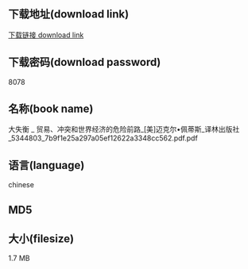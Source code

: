 ## 下载地址(download link)
[下载链接 download link](https://tutu365.netlify.app/?s=%E5%A4%A7%E5%A4%B1%E8%A1%A1+_+%E8%B4%B8%E6%98%93%E3%80%81%E5%86%B2%E7%AA%81%E5%92%8C%E4%B8%96%E7%95%8C%E7%BB%8F%E6%B5%8E%E7%9A%84%E5%8D%B1%E9%99%A9%E5%89%8D%E8%B7%AF_%5B%E7%BE%8E%5D%E8%BF%88%E5%85%8B%E5%B0%94%E2%80%A2%E4%BD%A9%E8%92%82%E6%96%AF_%E8%AF%91%E6%9E%97%E5%87%BA%E7%89%88%E7%A4%BE_5344803_7b9f1e25a297a05ef12622a3348cc562.pdf)

## 下载密码(download password)
8078

## 名称(book name)
大失衡 _ 贸易、冲突和世界经济的危险前路_[美]迈克尔•佩蒂斯_译林出版社_5344803_7b9f1e25a297a05ef12622a3348cc562.pdf.pdf

## 语言(language)
chinese

## MD5


## 大小(filesize)
1.7 MB
